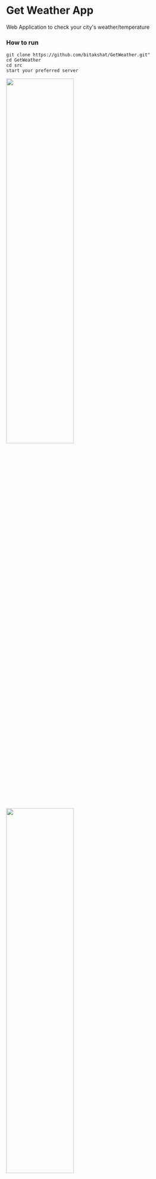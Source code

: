 # Get Weather App
Web Application to check your city's weather/temperature

### How to run
``` 
git clone https://github.com/bitakshat/GetWeather.git"
cd GetWeather
cd src
start your preferred server
```

<img width="60%" height="50%" src="https://user-images.githubusercontent.com/41548582/122670131-00206500-d1de-11eb-9c12-09b73c7eaf77.PNG">


<img width="60%" height="50%" src="https://user-images.githubusercontent.com/41548582/122670161-280fc880-d1de-11eb-8b60-8df7c125ecf3.PNG">
 
> *Note: weather info of some cities might not be displayed